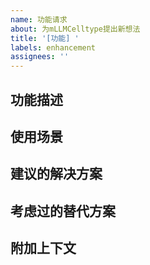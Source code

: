 ```yaml
---
name: 功能请求
about: 为mLLMCelltype提出新想法
title: '[功能] '
labels: enhancement
assignees: ''
---
```


## 功能描述

<!-- 请描述您希望看到的功能 -->

## 使用场景

<!-- 请描述这个功能将如何帮助您的工作流程或研究 -->

## 建议的解决方案

<!-- 如果您对如何实现此功能有想法，请在此提供 -->

## 考虑过的替代方案

<!-- 您是否考虑过实现此功能的替代方法？ -->

## 附加上下文

<!-- 在此添加有关功能请求的任何其他上下文或截图 -->